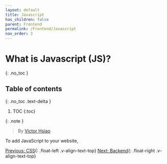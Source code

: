 ```yaml
---
layout: default
title: Javascript
has_children: false
parent: Frontend
permalink: /Frontend/Javascript
nav_order: 3
---
```


# What is Javascript (JS)?
{: .no_toc }

## Table of contents
{: .no_toc .text-delta }

1. TOC
{:toc}

{: .note }
> By [Victor Hsiao](https://www.linkedin.com/in/hsiaovictor/)

To add JavaScript to your website, 

[Previous: CSS](CSS){: .float-left .v-align-text-top}
[Next: Backend](../Backend){: .float-right .v-align-text-top}